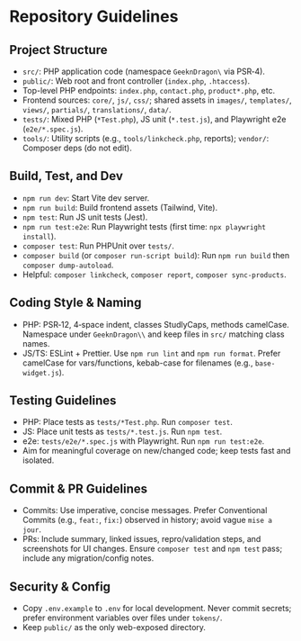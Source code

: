 # Repository Guidelines

## Project Structure
- `src/`: PHP application code (namespace `GeeknDragon\` via PSR‑4).
- `public/`: Web root and front controller (`index.php`, `.htaccess`).
- Top-level PHP endpoints: `index.php`, `contact.php`, `product*.php`, etc.
- Frontend sources: `core/`, `js/`, `css/`; shared assets in `images/`, `templates/`, `views/`, `partials/`, `translations/`, `data/`.
- `tests/`: Mixed PHP (`*Test.php`), JS unit (`*.test.js`), and Playwright e2e (`e2e/*.spec.js`).
- `tools/`: Utility scripts (e.g., `tools/linkcheck.php`, reports); `vendor/`: Composer deps (do not edit).

## Build, Test, and Dev
- `npm run dev`: Start Vite dev server.
- `npm run build`: Build frontend assets (Tailwind, Vite).
- `npm test`: Run JS unit tests (Jest).
- `npm run test:e2e`: Run Playwright tests (first time: `npx playwright install`).
- `composer test`: Run PHPUnit over `tests/`.
- `composer build` (or `composer run-script build`): Run `npm run build` then `composer dump-autoload`.
- Helpful: `composer linkcheck`, `composer report`, `composer sync-products`.

## Coding Style & Naming
- PHP: PSR‑12, 4‑space indent, classes StudlyCaps, methods camelCase. Namespace under `GeeknDragon\\` and keep files in `src/` matching class names.
- JS/TS: ESLint + Prettier. Use `npm run lint` and `npm run format`. Prefer camelCase for vars/functions, kebab-case for filenames (e.g., `base-widget.js`).

## Testing Guidelines
- PHP: Place tests as `tests/*Test.php`. Run `composer test`.
- JS: Place unit tests as `tests/*.test.js`. Run `npm test`.
- e2e: `tests/e2e/*.spec.js` with Playwright. Run `npm run test:e2e`.
- Aim for meaningful coverage on new/changed code; keep tests fast and isolated.

## Commit & PR Guidelines
- Commits: Use imperative, concise messages. Prefer Conventional Commits (e.g., `feat:`, `fix:`) observed in history; avoid vague `mise a jour`.
- PRs: Include summary, linked issues, repro/validation steps, and screenshots for UI changes. Ensure `composer test` and `npm test` pass; include any migration/config notes.

## Security & Config
- Copy `.env.example` to `.env` for local development. Never commit secrets; prefer environment variables over files under `tokens/`.
- Keep `public/` as the only web-exposed directory.
